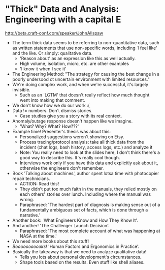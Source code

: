 # "Thick" Data and Analysis: Engineering with a capital E

http://beta.craft-conf.com/speaker/JohnAllspaw

- The term thick data seems to be referring to non-quantitative data, such as
  written statements that use non-specific words, including 'I feel like' and
  the like. Or simply: qualitative data.
  - 'Reason about' as an expression like this as well actually.
  - High volume, isolation, micro, etc. are other examples
  - 'I know it when I see it'
- The Engineering Method: "The strategy for causing the best change in a
  poorly undersood ot uncertain environment with limited resources."
- We're doing complex work, and when we're successful, it's largely invisible.
  - Such as an 'LGTM' that doesn't really reflect how much thought went into
    making that comment.
- We don't know how we do our work :(
- Data != numbers. Don't dismiss stories.
  - Case studies give you a story with its real context.
- Anomaly/outage response doesn't happen like we imagine.
  - 'What? Why? What? How???'
- Example time! Presenter's thesis was about this:
  - Personalized suggestions weren't showing on Etsy.
  - Process tracing/protocol analysis: take all thick data from the incident
    (chat logs, bash history, access logs, etc.) and analyze it
  - Note: You really need to look at the slides here, I don't think there's
    a good way to describe this. It's really cool though.
  - Interviews work only if you have this data and explicitly ask about it,
    otherwise the engineers don't remember.
- Book 'Talking about machines', author spent lotsa time with photocopier
  repair technicians.
  - ACTION: Read this!
  - They didn't put too much faith in the manuals, they relied mostly on each
    others' stories over lunch. Including where the manual was wrong.
  - Paraphrased: 'The hardest part of diagnosis is making sense out of a
    fundamentally ambiguous set of facts, which is done through a narrative.'
- Another book: 'What Engineers Know and How They Know It'.
- And another! 'The Challenger Launch Decision'.
  - Paraphrased: 'The most complete account of what was happening at NASA at
    the time.'
- We need more books about this stuff!
- *Booooooooooks!* 'Human Factors and Ergonomics in Practice'.
- Basically the takeaway is that we need to analyze qualitative data!
  - Tells you lots about personal development's circumstances.
  - Shape tools based on the results. Even stuff like shell aliases.

